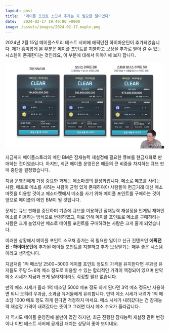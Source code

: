 ```yaml
---
layout: post
title:  "메이플 포인트 소모처 추가는 꼭 필요한 일이었다"
date:   2024-02-17 19:40:00 +0900
image: /assets/images/2024-02-17-maple.png
---
```

2024년 2월 15일 메이플스토리 테스트 서버에 에픽던전 하이마운틴이 추가되었습니다. 제가 흥미롭게 본 부분은 메이플 포인트를 지불하고 보상을 추가로 받아 갈 수 있는 시스템이 존재한다는 것인데요, 이 부분에 대해서 이야기해 보자 합니다.

<!--more-->

![에픽던전 보상 수령](/assets/images/2024-02-17-maple.png)

지금까지 메이플스토리의 메인 BM은 잠재능력 재설정에 필요한 큐브를 현금재화로 판매하는 것이였습니다. 하지만, 최근 메이플 운영진은 매출의 큰 비중을 차지하는 큐브 판매 중단을 결정했습니다.

지금 운영진에게 가장 중요한 과제는 메소마켓의 활성화입니다. 메소로 메포를 사려는 사람, 메포로 메소를 사려는 사람이 균형 있게 존재하여야 사람들이 현금거래 대신 메소마켓을 이용할 것이고 
메소마켓에서 메소를 사기 위해 메이플 포인트를 구매하는 것이 앞으로 메이플의 메인 BM이 될 것입니다.

문제는 큐브 판매를 중단하며 기존에 큐브를 이용하던 잠재능력 재설정을 인게임 재화인 메소를 이용하는 방식으로 변경하였고, 
이로 인해 메이플 포인트로 메소를 구매하려는 사람은 크게 늘었지만 메소로 메이플 포인트를 구매하려는 사람은 크게 줄게 되었습니다.

이러한 상황에서 메이플 포인트 소모처 증가는 꼭 필요한 일이고 신규 컨텐츠인 **에픽던전 : 하이마운틴**에 추가된 메이플 포인트를 지불하고 추가 보상받기는 매우 좋은 시스템이라고 생각합니다.

지금처럼 1억 메소당 2500~3000 메이플 포인트 정도의 가격을 유지한다면 무과금 유저들도 주당 5~6억 메소 정도로 이용할 수 있는 합리적인 가격이 책정되어 있으며 만약 메소 시세가 지금과 크게 달라지더라도 걱정할 필요 없습니다.

만약 메소 시세가 올라 1억 메소당 5000 메포 정도 하게 된다면 3억 메소 정도만 사용하면 되니 오히려 무과금, 소과금 유저들에게 유리합니다. 
만약 메소 시세가 내려가 1억 메소당 1000 메포 정도 하게 된다면 걱정하지 마세요. 메소 시세가 내려갔다는 건 잠재능력 재설정 가격이 내려갔다는 뜻이고 그러면 다시 메소 수요가 올라갑니다.

저 역시도 메이플 운영진에 불만이 많긴 하지만, 최근 진행한 잠재능력 재설정 관련 변경이나 이번 테스트 서버에 공개된 패치는 상당히 좋아 보이네요.